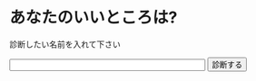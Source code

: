 <!DOCTYPE html>
<html lang="ja">
  <head>
    <meta charset="UTF-8" />
    <meta name="twitter:card" content="summary" />
    <meta
      property="og:url"
      content="https://hiro-ueno.github.io/assessment/assessment.html"
    />
    <meta property="og:title" content="私が作ったあなたのいいところ診断" />
    <meta
      property="og:description"
      content="N予備校プログラミング入門コースで制作した、「あなたのいいところ診断」サイトです。"
    />
    <link rel="stylesheet" href="assessment.css" />
    <title>あなたのいいところ診断</title>
  </head>
  <body>
    <h1>あなたのいいところは?</h1>
    <p>診断したい名前を入れて下さい</p>
    <input type="text" id="user-name" size="40" maxlength="20" />
    <button id="assessment">診断する</button>
    <div id="result-area"></div>
    <div id="tweet-area"></div>
    <script src="assessment.js"></script>
  </body>
</html>
</html>
